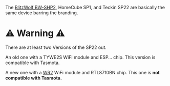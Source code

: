 The [BlitzWolf BW-SHP2](BlitzWolf-SHP2), HomeCube SP1, and Teckin SP22 are basically the same device barring the branding.

# :warning: Warning :warning:

There are at least two Versions of the SP22 out.

An old one with a TYWE2S WiFi module and ESP... chip. This version is compatible with Tasmota.

A new one with a [WR2](https://docs.tuya.com/docDetail?code=K8uhkbx75kg7y) WiFi module and RTL8710BN chip. This one is **not compatible with Tasmota.**
